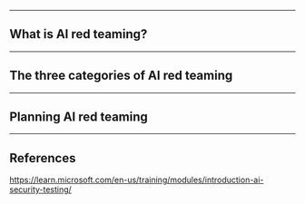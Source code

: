
---
## What is AI red teaming?

---
## The three categories of AI red teaming

---
## Planning AI red teaming



---

## References

https://learn.microsoft.com/en-us/training/modules/introduction-ai-security-testing/